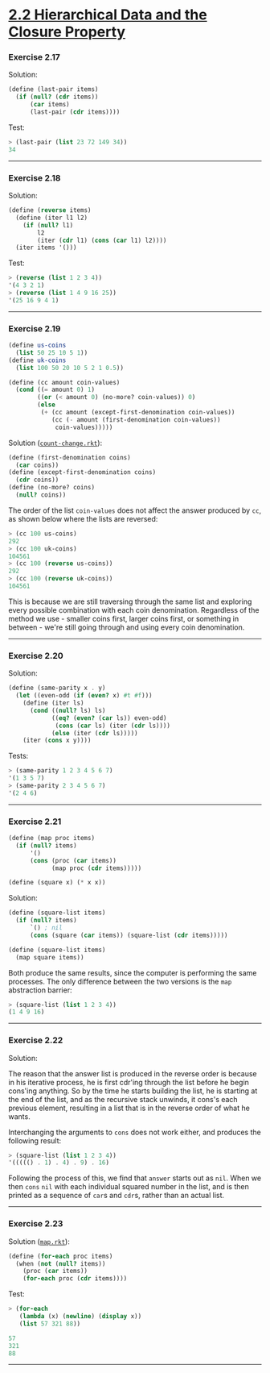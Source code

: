 # [2.2 Hierarchical Data and the Closure Property](https://sarabander.github.io/sicp/html/2_002e2.xhtml#g_t2_002e2)

### Exercise 2.17

Solution:
```scheme
(define (last-pair items)
  (if (null? (cdr items))
      (car items)
      (last-pair (cdr items))))
```

Test:
```scheme
> (last-pair (list 23 72 149 34))
34
```

---
### Exercise 2.18

Solution:
```scheme
(define (reverse items)
  (define (iter l1 l2)
    (if (null? l1)
        l2
        (iter (cdr l1) (cons (car l1) l2))))
  (iter items '()))
```

Test:
```scheme
> (reverse (list 1 2 3 4))
'(4 3 2 1)
> (reverse (list 1 4 9 16 25))
'(25 16 9 4 1)
```

---
### Exercise 2.19

```scheme
(define us-coins 
  (list 50 25 10 5 1))
(define uk-coins 
  (list 100 50 20 10 5 2 1 0.5))

(define (cc amount coin-values)
  (cond ((= amount 0) 1)
        ((or (< amount 0) (no-more? coin-values)) 0)
        (else
         (+ (cc amount (except-first-denomination coin-values))
            (cc (- amount (first-denomination coin-values))
             coin-values)))))
```

Solution ([`count-change.rkt`](./count-change.rkt)):
```scheme
(define (first-denomination coins)
  (car coins))
(define (except-first-denomination coins)
  (cdr coins))
(define (no-more? coins)
  (null? coins))
```

The order of the list `coin-values` does not affect the answer produced by `cc`, as shown below where the lists are reversed:
```scheme
> (cc 100 us-coins)
292
> (cc 100 uk-coins)
104561
> (cc 100 (reverse us-coins))
292
> (cc 100 (reverse uk-coins))
104561
```

This is because we are still traversing through the same list and exploring every possible combination with each coin denomination. Regardless of the method we use - smaller coins first, larger coins first, or something in between - we're still going through and using every coin denomination.

---
### Exercise 2.20

Solution:
```scheme
(define (same-parity x . y)
  (let ((even-odd (if (even? x) #t #f)))
    (define (iter ls)
      (cond ((null? ls) ls)
            ((eq? (even? (car ls)) even-odd)
             (cons (car ls) (iter (cdr ls))))
            (else (iter (cdr ls)))))
    (iter (cons x y))))
```

Tests:
```scheme
> (same-parity 1 2 3 4 5 6 7)
'(1 3 5 7)
> (same-parity 2 3 4 5 6 7)
'(2 4 6)
```

---
### Exercise 2.21

```scheme
(define (map proc items)
  (if (null? items)
      '()
      (cons (proc (car items))
            (map proc (cdr items)))))

(define (square x) (* x x))
```

Solution:
```scheme
(define (square-list items)
  (if (null? items)
      `() ; nil
      (cons (square (car items)) (square-list (cdr items)))))

(define (square-list items)
  (map square items))
```

Both produce the same results, since the computer is performing the same processes. The only difference between the two versions is the `map` abstraction barrier:
```scheme
> (square-list (list 1 2 3 4))
(1 4 9 16)
```

---
### Exercise 2.22

Solution:

The reason that the answer list is produced in the reverse order is because in his iterative process, he is first cdr'ing through the list before he begin cons'ing anything. So by the time he starts building the list, he is starting at the end of the list, and as the recursive stack unwinds, it cons's each previous element, resulting in a list that is in the reverse order of what he wants.

Interchanging the arguments to `cons` does not work either, and produces the following result:
```scheme
> (square-list (list 1 2 3 4))
'((((() . 1) . 4) . 9) . 16)
```

Following the process of this, we find that `answer` starts out as `nil`. When we then `cons` `nil` with each individual squared number in the list, and is then printed as a sequence of `car`s and `cdr`s, rather than an actual list.

---
### Exercise 2.23

Solution ([`map.rkt`](./map.rkt)):
```scheme
(define (for-each proc items)
  (when (not (null? items))
    (proc (car items))
    (for-each proc (cdr items))))
```

Test:
```scheme
> (for-each
   (lambda (x) (newline) (display x))
   (list 57 321 88))

57
321
88
```

---
